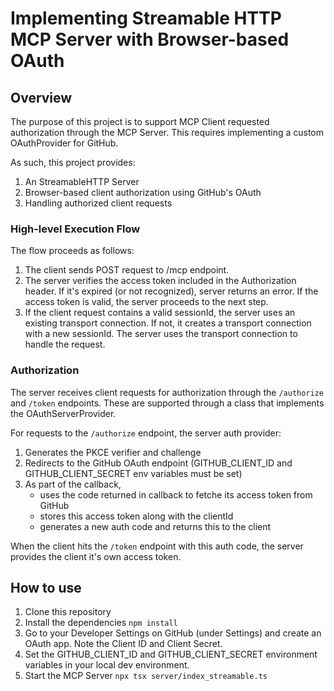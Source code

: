 # Implementing Streamable HTTP MCP Server with Browser-based OAuth

## Overview

The purpose of this project is to support MCP Client requested authorization through the MCP Server. This requires implementing a custom OAuthProvider for GitHub. 

As such, this project provides:
1. An StreamableHTTP Server 
2. Browser-based client authorization using GitHub's OAuth
3. Handling authorized client requests
  

### High-level Execution Flow

The flow proceeds as follows:
1. The client sends POST request to /mcp endpoint. 
2. The server verifies the access token included in the Authorization header. If it's expired (or not recognized), server returns an error. If the access token is valid, the server proceeds to the next step. 
3. If the client request contains a valid sessionId, the server uses an existing transport connection. If not, it creates a transport connection with a new sessionId. The server uses the transport connection to handle the request. 

### Authorization

The server receives client requests for authorization through the `/authorize` and `/token` endpoints. These are supported through a class that implements the OAuthServerProvider.  

For requests to the `/authorize` endpoint, the server auth provider:
1. Generates the PKCE verifier and challenge
2. Redirects to the GitHub OAuth endpoint (GITHUB_CLIENT_ID and GITHUB_CLIENT_SECRET env variables must be set)
3. As part of the callback, 
    - uses the code returned in callback to fetche its access token from GitHub 
    - stores this access token along with the clientId
    - generates a new auth code and returns this to the client

When the client hits the `/token` endpoint with this auth code, the server provides the client it's own access token. 

## How to use

1. Clone this repository
2. Install the dependencies `npm install`
3. Go to your Developer Settings on GitHub (under Settings) and create an OAuth app. Note the Client ID and Client Secret.
4. Set the GITHUB_CLIENT_ID and GITHUB_CLIENT_SECRET environment variables in your local dev environment.
5. Start the MCP Server `npx tsx server/index_streamable.ts`






